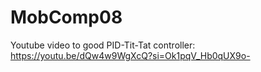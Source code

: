 # MobComp08

Youtube video to good PID-Tit-Tat controller: https://youtu.be/dQw4w9WgXcQ?si=Ok1pqV_Hb0qUX9o-
